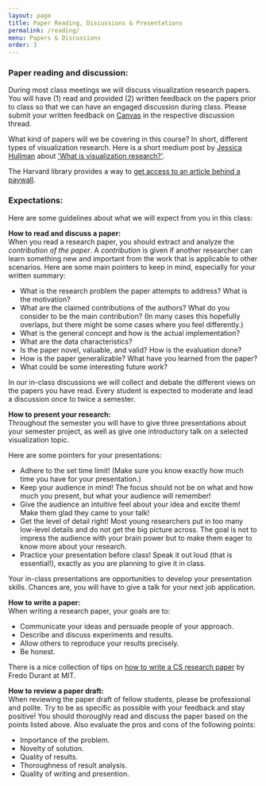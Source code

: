 ```yaml
---
layout: page
title: Paper Reading, Discussions & Presentations
permalink: /reading/
menu: Papers & Discussions
order: 3
---
```



### Paper reading and discussion:
During most class meetings we will discuss visualization research papers. You will have (1) read and provided (2) written feedback on the papers prior to class so that we can have an engaged discussion during class. Please submit your written feedback on [Canvas](https://canvas.harvard.edu/courses/102032/discussion_topics) in the respective discussion thread.


What kind of papers will we be covering in this course? In short, different types of visualization research. Here is a short medium post by [Jessica Hullman](https://scholar.google.com/citations?user=OLa9EKsAAAAJ&hl=en) about ['What is visualization research?'](https://medium.com/multiple-views-visualization-research-explained/what-is-visualization-research-what-should-it-be-8840a9ba658).

The Harvard library provides a way to [get access to an article behind a paywall](https://library.harvard.edu/services-tools/check-harvard-library-bookmark).


### Expectations:
Here are some guidelines about what we will expect from you in this class:

**How to read and discuss a paper:**  
When you read a research paper, you should extract and analyze the *contribution of the paper*. A *contribution* is given if another researcher can learn something new and important from the work that is applicable to other scenarios. Here are some main pointers to keep in mind, especially for your written summary:

* What is the research problem the paper attempts to address? What is the motivation?
* What are the claimed contributions of the authors? What do you consider to be the main contribution? (In many cases this hopefully overlaps, but there might be some cases where you feel differently.)
* What is the general concept and how is the actual implementation?
* What are the data characteristics?
* Is the paper novel, valuable, and valid? How is the evaluation done?
* How is the paper generalizable? What have you learned from the paper?
* What could be some interesting future work?

In our in-class discussions we will collect and debate the different views on the papers you have read. Every student is expected to moderate and lead a discussion once to twice a semester.

**How to present your research:**  
Throughout the semester you will have to give three presentations about your semester project, as well as give one introductory talk on a selected visualization topic.

Here are some pointers for your presentations:

* Adhere to the set time limit! (Make sure you know exactly how much time you have for your presentation.)
* Keep your audience in mind! The focus should not be on what and how much you present, but what your audience will remember!
* Give the audience an intuitive feel about your idea and excite them! Make them glad they came to your talk!
* Get the level of detail right! Most young researchers put in too many low-level details and do not get the big picture across. The goal is not to impress the audience with your brain power but to make them eager to know more about your research.
* Practice your presentation before class! Speak it out loud (that is essential!), exactly as you are planning to give it in class.

Your in-class presentations are opportunities to develop your presentation skills. Chances are, you will have to give a talk for your next job application.

**How to write a paper:**   
When writing a research paper, your goals are to:

* Communicate your ideas and persuade people of your approach.
* Describe and discuss experiments and results.
* Allow others to reproduce your results precisely.
* Be honest.

There is a nice collection of tips on [how to write a CS research paper](http://people.csail.mit.edu/fredo/PUBLI/writing.pdf) by Fredo Durant at MIT.

**How to review a paper draft:**  
When reviewing the paper draft of fellow students, please be professional and polite. Try to be as specific as possible with your feedback and stay positive! You should thoroughly read and discuss the paper based on the points listed above. Also evaluate the pros and cons of the following points:

* Importance of the problem.
* Novelty of solution.
* Quality of results.
* Thoroughness of result analysis.
* Quality of writing and presention.
